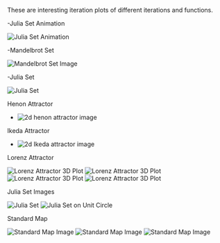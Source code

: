 These are interesting iteration plots of different iterations and functions.

-Julia Set Animation

![Julia Set Animation](https://github.com/shaunramsey/FractalExploration/blob/master/Iterations/julia_set_animation2.gif)

-Mandelbrot Set

![Mandelbrot Set Image](https://github.com/shaunramsey/FractalExploration/blob/master/Iterations/Mandelbrot_Set.png)


-Julia Set

![Julia Set](https://github.com/shaunramsey/FractalExploration/blob/master/Iterations/julia_set.png)


Henon Attractor

- ![2d henon attractor image](https://github.com/shaunramsey/FractalExploration/blob/master/Iterations/henon_attractor.png)


Ikeda Attractor

- ![2d Ikeda attractor image](https://github.com/shaunramsey/FractalExploration/blob/master/Iterations/ikeda_attractor.png)


Lorenz Attractor

![Lorenz Attractor 3D Plot](https://github.com/shaunramsey/FractalExploration/blob/master/Iterations/lorenz_attractor_1.png)
![Lorenz Attractor 3D Plot](https://github.com/shaunramsey/FractalExploration/blob/master/Iterations/lorenz_attractor_2.png)
![Lorenz Attractor 3D Plot](https://github.com/shaunramsey/FractalExploration/blob/master/Iterations/lorenz_attractor_3.png)
![Lorenz Attractor 3D Plot](https://github.com/shaunramsey/FractalExploration/blob/master/Iterations/lorenz_attractor_4.png)

Julia Set Images

![Julia Set](https://github.com/shaunramsey/FractalExploration/blob/master/Iterations/Julia_Set_image.png)
![Julia Set on Unit Circle](https://github.com/shaunramsey/FractalExploration/blob/master/Iterations/paths%20on%20unit%20circle%20of%20julia%20set.png)

Standard Map

![Standard Map Image](https://github.com/shaunramsey/FractalExploration/blob/master/Iterations/standard_map_k_.4.png)
![Standard Map Image](https://github.com/shaunramsey/FractalExploration/blob/master/Iterations/standard_map_k_0.971.png)
![Standard Map Image](https://github.com/shaunramsey/FractalExploration/blob/master/Iterations/standard_map_k_2.3.png)
